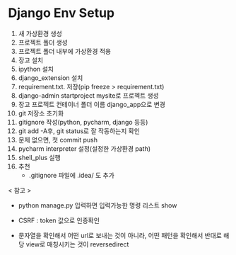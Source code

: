# Django Env Setup
1. 새 가상환경 생성
2. 프로젝트 폴더 생성
3. 프로젝트 폴더 내부에 가상환경 적용
4. 장고 설치
5. ipython 설치
6. django_extension 설치
7. requirement.txt. 저장(pip freeze > requirement.txt)
8. django-admin startproject mysite로 프로젝트 생성
9. 장고 프로젝트 컨테이너 폴더 이름 django_app으로 변경
10. git 저장소 초기화
11. gitignore 작성(python, pycharm, django 등등)
12. git add -A후, git status로 잘 작동하는지 확인
13. 문제 없으면, 첫 commit push
14. pycharm interpreter 설정(설정한 가상환경 path)
15. shell_plus 실행
16. 추천 
	- .gitignore 파일에 .idea/ 도 추가


< 참고 >
- python manage.py 입력하면 입력가능한 명령 리스트 show
- CSRF : token 값으로 인증확인

- 문자열을 확인해서 어떤 url로 보내는 것이 아니라,
어떤 패턴을 확인해서 반대로 해당 view로 매칭시키는 것이 reversedirect
